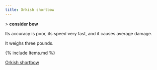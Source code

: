 ```yaml
---
title: Orkish shortbow
---
```


\> **consider bow**

Its accuracy is poor, its speed very fast, and it causes average damage.

It weighs three pounds.

{% include Items.md %}

[Orkish shortbow](Category:_Missile_weapons "wikilink")